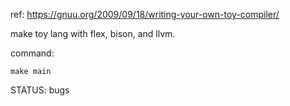 ref: https://gnuu.org/2009/09/18/writing-your-own-toy-compiler/

make toy lang with flex, bison, and llvm.

command:

```
make main
```

STATUS: bugs
